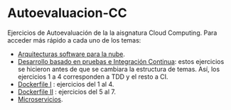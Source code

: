 # Autoevaluacion-CC
Ejercicios de Autoevaluación de la la aisgnatura Cloud Computing. Para acceder más rápido a cada uno de los temas:

* [Arquitecturas software para la nube](https://github.com/PedroMFC/Autoevaluacion-CC/tree/main/semana%201).
* [Desarrollo basado en pruebas e Integración Continua](https://github.com/PedroMFC/Autoevaluacion-CC/tree/main/semana%202): estos ejercicios se hicieron antes de que se cambiara la estructura de temas. Así, los ejercicios 1 a 4 corresponden a TDD y el resto a CI.
* [Dockerfile I](https://github.com/PedroMFC/Autoevaluacion-CC/tree/main/semana%205) : ejercicios del 1 al 4.
* [Dockerfile II](https://github.com/PedroMFC/Autoevaluacion-CC/tree/main/semana%206-7) : ejercicios del 5 al 7.
* [Microservicios](https://github.com/PedroMFC/Autoevaluacion-CC/tree/main/semana%208-10).